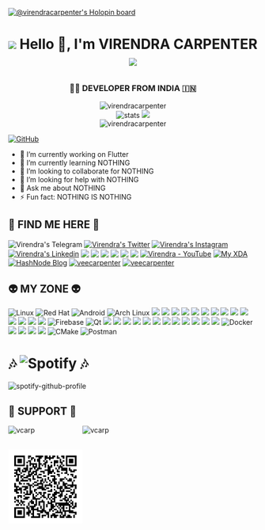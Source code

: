 [![@virendracarpenter's Holopin board](https://holopin.io/api/user/board?user=virendracarpenter)](https://holopin.io/@virendracarpenter)
<!-- <p align="center"> <img src="vcarp cover github.png" alt="me!"/></p> -->

# <p align="center"><img src="https://media3.giphy.com/media/vmQAsNXEgvItJxpgL4/giphy.gif" width="80"> Hello 👋, I'm VIRENDRA CARPENTER<img src="https://media.giphy.com/media/p4NLw3I4U0idi/giphy.gif" width="80"></p>

### <p align="center"> 👨‍💻 DEVELOPER FROM INDIA 🇮🇳 </p> ###

<p align="center">
<img src="https://github-profile-trophy.vercel.app/?username=virendracarpenter&theme=onedark&column=4" alt="virendracarpenter"/> <br>
<img src="https://github-readme-stats.vercel.app/api?username=virendracarpenter&theme=dark&show_icons=true" alt="stats"/>
<img src="https://github-readme-streak-stats.herokuapp.com/?user=virendracarpenter&theme=dark"/> <br>
<img src="https://komarev.com/ghpvc/?username=virendracarpenter" alt="virendracarpenter" />
</p>

[![GitHub](https://img.shields.io/badge/dynamic/json?logo=github&label=GitHub+Followers&labelColor=282c34&color=181717&query=%24.data.totalSubs&url=https%3A%2F%2Fapi.spencerwoo.com%2Fsubstats%2F%3Fsource%3Dgithub%26queryKey%3Dvirendracarpenter&longCache=true)](https://github.com/virendracarpenter) 

* 🔭 I’m currently working on Flutter </li>
* 🌱 I’m currently learning NOTHING </li>
* 👯 I’m looking to collaborate for NOTHING </li>
* 🤔 I’m looking for help with NOTHING </li>
* 💬 Ask me about NOTHING </li>
* ⚡ Fun fact: NOTHING IS NOTHING </li>
  
## 💬 FIND ME HERE 💬 ##

<p align="left>
<a href="https://t.me/vcarp"/><img align="center" alt="Virendra's Telegram" src="https://img.shields.io/badge/Telegram-2CA5E0?style=for-the-badge&logo=telegram&logoColor=white"></a>
<a href="https://twitter.com/veecarpenter"> <img align="center" alt="Virendra's Twitter" src="https://img.shields.io/badge/Twitter-1DA1F2?style=for-the-badge&logo=twitter&logoColor=white"/></a>
<a href="https://www.instagram.com/virendra_carpenter/"><img align="center" alt="Virendra's Instagram" src="https://img.shields.io/badge/Instagram-E4405F?style=for-the-badge&logo=instagram&logoColor=white"/></a>
<a href="https://www.linkedin.com/in/virendracarpenter/"><img align="center" alt="Virendra's Linkedin" src="https://img.shields.io/badge/LinkedIn-0077B5?style=for-the-badge&logo=linkedin&logoColor=white"/></a>
<a href="https://dev.to/virendracarpenter"><img align="center" src="https://img.shields.io/badge/dev.to-0A0A0A?style=for-the-badge&logo=devdotto&logoColor=white"/></a>
<a href="https://stackoverflow.com/users/virendracarpenter"><img align="center" src="https://img.shields.io/badge/Stack_Overflow-FE7A16?style=for-the-badge&logo=stack-overflow&logoColor=white"/></a>
<a href="https://www.codechef.com/users/vcarp"><img align="center" src="https://img.shields.io/badge/Codechef-%23B92B27.svg?&style=for-the-badge&logo=Codechef&logoColor=white"/></a>
<a href="https://www.hackerrank.com/viren_28opensky"><img align="center" src="https://img.shields.io/badge/-Hackerrank-2EC866?style=for-the-badge&logo=HackerRank&logoColor=white"/></a>
<a href="https://www.leetcode.com/vcarp"><img align="center" src="https://img.shields.io/badge/-LeetCode-FFA116?style=for-the-badge&logo=LeetCode&logoColor=black"/></a>
<a href="https://auth.geeksforgeeks.org/user/vcarp"><img align="center" src="https://img.shields.io/badge/GeeksforGeeks-298D46?style=for-the-badge&logo=geeksforgeeks&logoColor=white"/></a>
<a href="https://www.youtube.com/channel/UCiNt1V4WSLB0hLUy4pSDynw/"><img align="center" alt="Virendra - YouTube" src="https://img.shields.io/badge/YouTube-FF0000?style=for-the-badge&logo=youtube&logoColor=white"/></a>
<a href="https://forum.xda-developers.com/m/virendra_carpenter.10819621/"><img align="center" alt="My XDA" src="https://img.shields.io/badge/xda%20developers-2DAAE9?style=for-the-badge&logo=xda-developers&logoColor=white"/></a>
<a href="https://codecompilers.hashnode.dev/"><img align="center" alt="HashNode Blog" src="https://img.shields.io/badge/Hashnode-2962FF?style=for-the-badge&logo=hashnode&logoColor=white"/></a>
<a href="https://twitter.com/veecarpenter"><img align="center" src="https://img.shields.io/twitter/follow/veecarpenter?logo=twitter&style=for-the-badge" alt="veecarpenter" /></a> 
<a href="https://www.youtube.com/channel/UCiNt1V4WSLB0hLUy4pSDynw/"><img align="center" src="https://img.shields.io/youtube/channel/subscribers/UCiNt1V4WSLB0hLUy4pSDynw?style=for-the-badge" alt="veecarpenter" /></a>
</p>

## 👽 MY ZONE 👽 ##

![Linux](https://img.shields.io/badge/Linux-FCC624?style=for-the-badge&logo=linux&logoColor=black)
![Red Hat](https://img.shields.io/badge/Red%20Hat-EE0000?style=for-the-badge&logo=redhat&logoColor=white)
![Android](https://img.shields.io/badge/Android-3DDC84?style=for-the-badge&logo=android&logoColor=white) 
![Arch Linux](https://img.shields.io/badge/Arch_Linux-1793D1?style=for-the-badge&logo=arch-linux&logoColor=white) 
![](https://img.shields.io/badge/Fedora-294172?style=for-the-badge&logo=fedora&logoColor=white) 
![](https://img.shields.io/badge/Custom_Roms-167C80?style=for-the-badge&logo=lineageos&logoColor=white) 
![](https://img.shields.io/badge/Python-3776AB?style=for-the-badge&logo=python&logoColor=white) 
![](https://img.shields.io/badge/HTML5-E34F26?style=for-the-badge&logo=html5&logoColor=white) 
![](https://img.shields.io/badge/CSS3-1572B6?style=for-the-badge&logo=css3&logoColor=white)
![](https://img.shields.io/badge/JavaScript-F7DF1E?style=for-the-badge&logo=javascript&logoColor=black)
![](https://img.shields.io/badge/C%2B%2B-00599C?style=for-the-badge&logo=c%2B%2B&logoColor=white)
![](https://img.shields.io/badge/Java-ED8B00?style=for-the-badge&logo=java&logoColor=white)
![](https://img.shields.io/badge/Dart-0175C2?style=for-the-badge&logo=dart&logoColor=white)
![](https://img.shields.io/badge/Shell_Script-121011?style=for-the-badge&logo=gnu-bash&logoColor=white)
![](https://img.shields.io/badge/Flutter-02569B?style=for-the-badge&logo=flutter&logoColor=white)
![](https://img.shields.io/badge/MySQL-00000F?style=for-the-badge&logo=mysql&logoColor=white)
![](https://img.shields.io/badge/Oracle-F80000?style=for-the-badge&logo=Oracle&logoColor=white)
![](https://img.shields.io/badge/Amazon_AWS-232F3E?style=for-the-badge&logo=amazon-aws&logoColor=white)
![Firebase](https://img.shields.io/badge/Firebase-039BE5?style=for-the-badge&logo=Firebase&logoColor=white)
![Qt](https://img.shields.io/badge/Qt-%23217346.svg?style=for-the-badge&logo=Qt&logoColor=white)
![](https://img.shields.io/badge/TensorFlow-FF6F00?style=for-the-badge&logo=tensorflow&logoColor=white)
![](https://img.shields.io/badge/Heroku-430098?style=for-the-badge&logo=heroku&logoColor=white)
![](https://img.shields.io/badge/Nextcloud-0082C9?style=for-the-badge&logo=Nextcloud&logoColor=white)
![](https://img.shields.io/badge/MariaDB-003545?style=for-the-badge&logo=mariadb&logoColor=white)
![](https://img.shields.io/badge/Adobe%20Illustrator-FF9A00?style=for-the-badge&logo=adobe%20illustrator&logoColor=white)
![](https://img.shields.io/badge/Figma-F24E1E?style=for-the-badge&logo=figma&logoColor=white)
![](https://img.shields.io/badge/gimp-5C5543?style=for-the-badge&logo=gimp&logoColor=white)
![](https://img.shields.io/badge/Inkscape-000000?style=for-the-badge&logo=Inkscape&logoColor=white)
![](https://img.shields.io/badge/VIM-%2311AB00.svg?&style=for-the-badge&logo=vim&logoColor=white)
![](https://img.shields.io/badge/Visual_Studio_Code-0078D4?style=for-the-badge&logo=visual%20studio%20code&logoColor=white)
![](https://img.shields.io/badge/GIT-E44C30?style=for-the-badge&logo=git&logoColor=white)
![](https://img.shields.io/badge/Google_Cloud-4285F4?style=for-the-badge&logo=google-cloud&logoColor=white)
![Docker](https://img.shields.io/badge/docker-%230db7ed.svg?style=for-the-badge&logo=docker&logoColor=white)
![](https://img.shields.io/badge/Android_Studio-3DDC84?style=for-the-badge&logo=android-studio&logoColor=white)
![](https://img.shields.io/badge/IntelliJ_IDEA-000000.svg?style=for-the-badge&logo=intellij-idea&logoColor=white)
![](https://img.shields.io/badge/tmux-1BB91F?style=for-the-badge&logo=tmux&logoColor=white)
![](https://img.shields.io/badge/Tor_Browser-7D4698?style=for-the-badge&logo=Tor-Browser&logoColor=white)
![CMake](https://img.shields.io/badge/CMake-%23008FBA.svg?style=for-the-badge&logo=cmake&logoColor=white)
![Postman](https://img.shields.io/badge/Postman-FF6C37?style=for-the-badge&logo=postman&logoColor=white)
                                                                                                         
# 🎶 ![Spotify](https://img.shields.io/badge/Spotify-Playing_Now-brightgreen?style=for-the-badge&logo=spotify) 🎶 #
![spotify-github-profile](https://spotify-github-profile.vercel.app/api/view?uid=31em2kzeeu5yksdlb5nzytlhkge4&cover_image=true&theme=novatorem&show_offline=false&bar_color=53b14f&bar_color_cover=false)

## 💸 SUPPORT 💸 ##
<img align="left" src="https://img.shields.io/badge/phonepe-3DDC84?style=for-the-badge&logo=phonepe&logoColor=white&color=purple" width="150" alt="vcarp"/> 
<a href="https://www.buymeacoffee.com/vcarp"> <img align="left" src="https://cdn.buymeacoffee.com/buttons/v2/default-yellow.png" width="150" alt="vcarp" /></a><br><br>
<p align="left"><a href="https:/"><img align="center" src="docs/virendra%20carpenter_upi.png" width="150" alt="vcarp"/></a><p>
<br><br>
